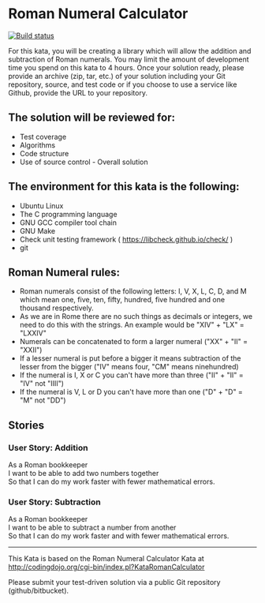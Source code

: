 # Roman Numeral Calculator

[![Build status](https://github.com/schmonz/c-roman-numeral-kata/actions/workflows/c-cpp.yml/badge.svg)](https://github.com/schmonz/c-roman-numeral-kata/actions/workflows/c-cpp.yml)

For this kata, you will be creating a library which will allow the
addition and subtraction of Roman numerals. You may limit the amount of
development time you spend on this kata to 4 hours. Once your solution
ready, please provide an archive (zip, tar, etc.) of your solution
including your Git repository, source, and test code or if you choose to
use a service like Github, provide the URL to your repository.

## The solution will be reviewed for:

- Test coverage
- Algorithms
- Code structure
- Use of source control - Overall solution

## The environment for this kata is the following:

- Ubuntu Linux
- The C programming language
- GNU GCC compiler tool chain
- GNU Make
- Check unit testing framework ( https://libcheck.github.io/check/ )
- git

## Roman Numeral rules:

- Roman numerals consist of the following letters: I, V, X, L, C, D, and
  M which mean one, five, ten, fifty, hundred, five hundred and one
  thousand respectively.
- As we are in Rome there are no such things as decimals or integers, we
  need to do this with the strings. An example would be "XIV" + "LX" =
  "LXXIV"
- Numerals can be concatenated to form a larger numeral ("XX" +
  "II" = "XXII")
- If a lesser numeral is put before a bigger it means subtraction of the
  lesser from the bigger ("IV" means four, "CM" means ninehundred)
- If the numeral is I, X or C you can't have more than three ("II" +
  "II" = "IV" not "IIII")
- If the numeral is V, L or D you can't have more than one ("D" + "D" =
  "M" not "DD")
 
## Stories

### User Story: Addition

As a Roman bookkeeper  
I want to be able to add two numbers together  
So that I can do my work faster with fewer mathematical errors.

### User Story: Subtraction

As a Roman bookkeeper  
I want to be able to subtract a number from another  
So that I can do my work faster and with fewer mathematical errors.

-----

This Kata is based on the Roman Numeral Calculator Kata at
<http://codingdojo.org/cgi-bin/index.pl?KataRomanCalculator>

Please submit your test-driven solution via a public Git repository
(github/bitbucket).
